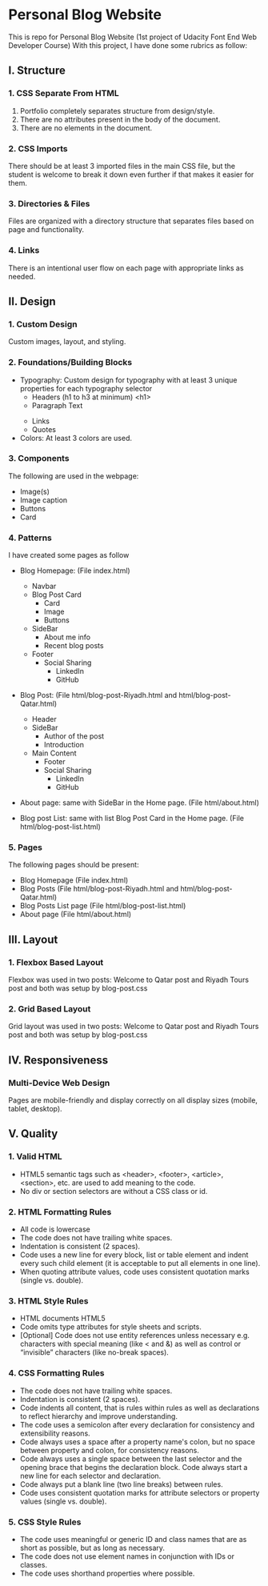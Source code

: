 # Personal Blog Website
This is repo for Personal Blog Website (1st project of Udacity Font End Web Developer Course)
With this project, I have done some rubrics as follow:

## I. Structure
### 1. CSS Separate From HTML
  1. Portfolio completely separates structure from design/style.
  2. There are no attributes present in the body of the document.
  3. There are no elements in the document.
### 2. CSS Imports
There should be at least 3 imported files in the main CSS file, but the student is welcome to break it down even further if that makes it easier for them.
### 3. Directories & Files
Files are organized with a directory structure that separates files based on page and functionality.
### 4. Links
There is an intentional user flow on each page with appropriate links as needed.

## II. Design
### 1. Custom Design
Custom images, layout, and styling.

### 2. Foundations/Building Blocks
- Typography: Custom design for typography with at least 3 unique properties for each typography selector
  - Headers (h1 to h3 at minimum) &lt;h1&gt;
  - Paragraph Text <p>
  - Links <a>
  - Quotes
- Colors: At least 3 colors are used.

### 3. Components
The following are used in the webpage:
- Image(s)
- Image caption
- Buttons
- Card

### 4. Patterns
I have created some pages as follow
- Blog Homepage: (File index.html)
  + Navbar
  + Blog Post Card
    + Card
    + Image
    + Buttons
  + SideBar
    + About me info
    + Recent blog posts
  + Footer
    + Social Sharing
      + LinkedIn
      + GitHub

- Blog Post: (File html/blog-post-Riyadh.html  and html/blog-post-Qatar.html)
  + Header
  + SideBar
    + Author of the post
    + Introduction
  + Main Content
    + Footer
    + Social Sharing
      + LinkedIn
      + GitHub

- About page: same with SideBar in the Home page. (File html/about.html)

- Blog post List: same with list Blog Post Card in the Home page. (File html/blog-post-list.html)

### 5. Pages
The following pages should be present:

- Blog Homepage (File index.html)
- Blog Posts (File html/blog-post-Riyadh.html  and html/blog-post-Qatar.html)
- Blog Posts List page (File html/blog-post-list.html)
- About page (File html/about.html)

## III. Layout
### 1. Flexbox Based Layout
Flexbox was used in two posts: Welcome to Qatar post and Riyadh Tours post and both was setup by blog-post.css

### 2. Grid Based Layout
Grid layout was used in two posts: Welcome to Qatar post and Riyadh Tours post and both was setup by blog-post.css

## IV. Responsiveness
### Multi-Device Web Design
Pages are mobile-friendly and display correctly on all display sizes (mobile, tablet, desktop).

## V. Quality
### 1. Valid HTML
- HTML5 semantic tags such as &lt;header&gt;, &lt;footer&gt;, &lt;article&gt;, &lt;section&gt;, etc. are used to add meaning to the code.
- No div or section selectors are without a CSS class or id.

### 2. HTML Formatting Rules
- All code is lowercase
- The code does not have trailing white spaces.
- Indentation is consistent (2 spaces).
- Code uses a new line for every block, list or table element and indent every such child element (it is acceptable to put all elements in one line).
- When quoting attribute values, code uses consistent quotation marks (single vs. double).

### 3. HTML Style Rules
- HTML documents HTML5 <!doctype html>
- Code omits type attributes for style sheets and scripts.
- [Optional] Code does not use entity references unless necessary e.g. characters with special meaning (like < and &) as well as control or “invisible” characters (like no-break spaces).

### 4. CSS Formatting Rules
- The code does not have trailing white spaces.
- Indentation is consistent (2 spaces).
- Code indents all content, that is rules within rules as well as declarations to reflect hierarchy and improve understanding.
- The code uses a semicolon after every declaration for consistency and extensibility reasons.
- Code always uses a space after a property name's colon, but no space between property and colon, for consistency reasons.
- Code always uses a single space between the last selector and the opening brace that begins the declaration block. Code always start a new line for each selector and declaration.
- Code always put a blank line (two line breaks) between rules.
- Code uses consistent quotation marks for attribute selectors or property values (single vs. double).

### 5. CSS Style Rules
- The code uses meaningful or generic ID and class names that are as short as possible, but as long as necessary.
- The code does not use element names in conjunction with IDs or classes.
- The code uses shorthand properties where possible.
